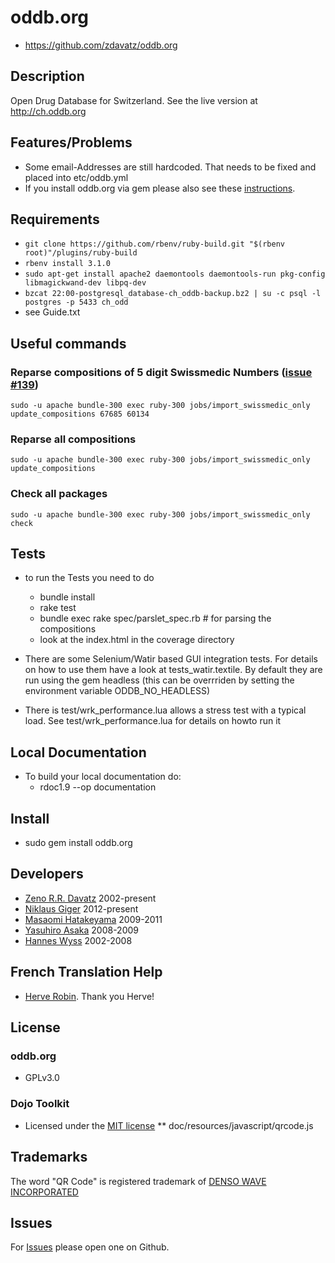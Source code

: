 # oddb.org
* https://github.com/zdavatz/oddb.org

## Description
Open Drug Database for Switzerland. See the live version at http://ch.oddb.org

## Features/Problems
* Some email-Addresses are still hardcoded. That needs to be fixed and placed into etc/oddb.yml
* If you install oddb.org via gem please also see these [instructions](http://dev.ywesee.com/Niklaus/Index).

## Requirements
* `git clone https://github.com/rbenv/ruby-build.git "$(rbenv root)"/plugins/ruby-build`
* `rbenv install 3.1.0`
* `sudo apt-get install apache2 daemontools daemontools-run pkg-config libmagickwand-dev libpq-dev`
* `bzcat 22:00-postgresql_database-ch_oddb-backup.bz2 | su -c psql -l postgres -p 5433 ch_odd`
* see Guide.txt

## Useful commands
### Reparse compositions of 5 digit Swissmedic Numbers ([issue #139](https://github.com/zdavatz/oddb.org/issues/139))
`sudo -u apache bundle-300 exec ruby-300 jobs/import_swissmedic_only update_compositions 67685 60134`
### Reparse all compositions
`sudo -u apache bundle-300 exec ruby-300 jobs/import_swissmedic_only update_compositions`
### Check all packages
`sudo -u apache bundle-300 exec ruby-300 jobs/import_swissmedic_only check`

## Tests

* to run the Tests you need to do
  * bundle install
  * rake test
  * bundle exec rake spec/parslet_spec.rb # for parsing the compositions
  * look at the index.html in the coverage directory
  
* There are some Selenium/Watir based GUI integration tests. For details on how to use them have
  a look at tests_watir.textile. By default they are run using the gem headless (this can be overrriden by
  setting the environment variable ODDB_NO_HEADLESS)

* There is test/wrk_performance.lua allows a stress test with a typical load. See test/wrk_performance.lua for details on howto run it

## Local Documentation

* To build your local documentation do:
  * rdoc1.9 --op documentation

## Install

* sudo gem install oddb.org

## Developers

* [Zeno R.R. Davatz](https://www.linkedin.com/in/zdavatz/) 2002-present
* [Niklaus Giger](https://www.giger-electronique.ch/index.shtml) 2012-present
* [Masaomi Hatakeyama](http://www.fgcz.ch/the-center/people/hatakeyama.html) 2009-2011
* [Yasuhiro Asaka](https://www.linkedin.com/in/yasuhiro-asaka/) 2008-2009
* [Hannes Wyss](https://www.linkedin.com/in/hanneswyss/) 2002-2008

## French Translation Help

* [Herve Robin](https://www.linkedin.com/in/herobin/). Thank you Herve!

## License
### oddb.org
* GPLv3.0
### Dojo Toolkit
* Licensed under the [MIT license](http://www.opensource.org/licenses/mit-license.php)
** doc/resources/javascript/qrcode.js

## Trademarks
The word "QR Code" is registered trademark of [DENSO WAVE INCORPORATED](http://www.denso-wave.com/qrcode/faqpatent-e.html)

## Issues
For [Issues](https://github.com/zdavatz/oddb.org/issues) please open one on Github.
